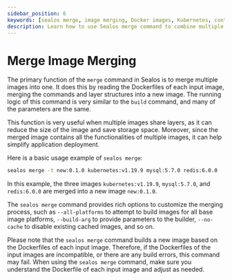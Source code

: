 ```yaml
---
sidebar_position: 6
keywords: [sealos merge, image merging, Docker images, Kubernetes, container optimization, image layers, application deployment, Dockerfile, build process, image storage]
description: Learn how to use Sealos merge command to combine multiple Docker images, optimize storage, and simplify application deployment in Kubernetes environments.
---
```


# Merge Image Merging

The primary function of the `merge` command in Sealos is to merge multiple images into one. It does this by reading the
Dockerfiles of each input image, merging the commands and layer structures into a new image. The running logic of this
command is very similar to the `build` command, and many of the parameters are the same.

This function is very useful when multiple images share layers, as it can reduce the size of the image and save storage
space. Moreover, since the merged image contains all the functionalities of multiple images, it can help simplify
application deployment.

Here is a basic usage example of `sealos merge`:

```bash
sealos merge -t new:0.1.0 kubernetes:v1.19.9 mysql:5.7.0 redis:6.0.0
```

In this example, the three images `kubernetes:v1.19.9`, `mysql:5.7.0`, and `redis:6.0.0` are merged into a new image
`new:0.1.0`.

The `sealos merge` command provides rich options to customize the merging process, such as `--all-platforms` to attempt
to build images for all base image platforms, `--build-arg` to provide parameters to the builder, `--no-cache` to
disable existing cached images, and so on.

Please note that the `sealos merge` command builds a new image based on the Dockerfiles of each input image. Therefore,
if the Dockerfiles of the input images are incompatible, or there are any build errors, this command may fail. When
using the `sealos merge` command, make sure you understand the Dockerfile of each input image and adjust as needed.
